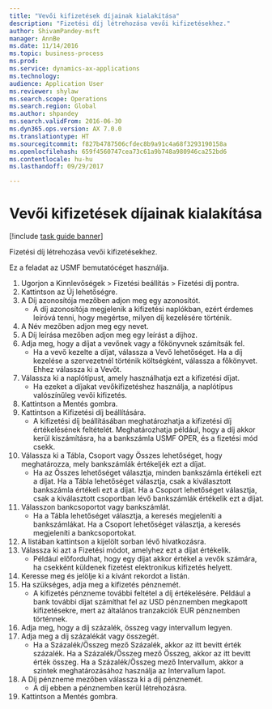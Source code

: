 ```yaml
--- 
title: "Vevői kifizetések díjainak kialakítása"
description: "Fizetési díj létrehozása vevői kifizetésekhez."
author: ShivamPandey-msft
manager: AnnBe
ms.date: 11/14/2016
ms.topic: business-process
ms.prod: 
ms.service: dynamics-ax-applications
ms.technology: 
audience: Application User
ms.reviewer: shylaw
ms.search.scope: Operations
ms.search.region: Global
ms.author: shpandey
ms.search.validFrom: 2016-06-30
ms.dyn365.ops.version: AX 7.0.0
ms.translationtype: HT
ms.sourcegitcommit: f827b4787506cfdec8b9a91c4a68f3293190158a
ms.openlocfilehash: 659f4560747cea73c61a9b748a980946ca252bd6
ms.contentlocale: hu-hu
ms.lasthandoff: 09/29/2017

---
```

# <a name="establish-customer-payment-fees"></a>Vevői kifizetések díjainak kialakítása

[!include [task guide banner](../../includes/task-guide-banner.md)]

Fizetési díj létrehozása vevői kifizetésekhez.

Ez a feladat az USMF bemutatócéget használja.

1. Ugorjon a Kinnlevőségek > Fizetési beállítás > Fizetési díj pontra.
2. Kattintson az Új lehetőségre.
3. A Díj azonosítója mezőben adjon meg egy azonosítót.
    * A díj azonosítója megjelenik a kifizetési naplókban, ezért érdemes leíróvá tenni, hogy megértse, milyen díj kezelésére történik.  
4. A Név mezőben adjon meg egy nevet.
5. A Díj leírása mezőben adjon meg egy leírást a díjhoz.
6. Adja meg, hogy a díjat a vevőnek vagy a főkönyvnek számítsák fel.
    * Ha a vevő kezelte a díjat, válassza a Vevő lehetőséget. Ha a díj kezelése a szervezetnél történik költségként, válassza a főkönyvet. Ehhez válassza ki a Vevőt.  
7. Válassza ki a naplótípust, amely használhatja ezt a kifizetési díjat.
    * Ha ezeket a díjakat vevőkifizetéshez használja, a naplótípus valószínűleg vevői kifizetés.  
8. Kattintson a Mentés gombra.
9. Kattintson a Kifizetési díj beállítására.
    * A kifizetési díj beállításában meghatározhatja a kifizetési díj értékelésének feltételét.  Meghatározhatja például, hogy a díj akkor kerül kiszámításra, ha a bankszámla USMF OPER, és a fizetési mód csekk.  
10. Válassza ki a Tábla, Csoport vagy Összes lehetőséget, hogy meghatározza, mely bankszámlák értékeljék ezt a díjat.
    * Ha az Összes lehetőséget választja, minden bankszámla értékeli ezt a díjat.  Ha a Tábla lehetőséget választja, csak a kiválasztott bankszámla értékeli ezt a díjat. Ha a Csoport lehetőséget választja, csak a kiválasztott csoportban lévő bankszámlák értékelik ezt a díjat.  
11. Válasszon bankcsoportot vagy bankszámlát.
    * Ha a Tábla lehetőséget választja, a keresés megjeleníti a bankszámlákat. Ha a Csoport lehetőséget választja, a keresés megjeleníti a bankcsoportokat.  
12. A listában kattintson a kijelölt sorban lévő hivatkozásra.
13. Válassza ki azt a Fizetési módot, amelyhez ezt a díjat értékelik.
    * Például előfordulhat, hogy egy díjat akkor értékel a vevők számára, ha csekként küldenek fizetést elektronikus kifizetés helyett.  
14. Keresse meg és jelölje ki a kívánt rekordot a listán.
15. Ha szükséges, adja meg a kifizetés pénznemét.
    * A kifizetés pénzneme további feltétel a díj értékelésére.  Például a bank további díjat számíthat fel az USD pénznemben megkapott kifizetésekre, mert az általános tranzakciók EUR pénznemben történnek.  
16. Adja meg, hogy a díj százalék, összeg vagy intervallum legyen.
17. Adja meg a díj százalékát vagy összegét.
    * Ha a Százalék/Összeg mező Százalék, akkor az itt bevitt érték százalék. Ha a Százalék/Összeg mező Összeg, akkor az itt bevitt érték összeg. Ha a Százalék/Összeg mező Intervallum, akkor a szintek meghatározásához használja az Intervallum lapot.  
18. A Díj pénzneme mezőben válassza ki a díj pénznemét.
    * A díj ebben a pénznemben kerül létrehozásra.  
19. Kattintson a Mentés gombra.


